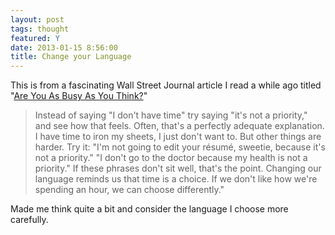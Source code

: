 ```yaml
---
layout: post
tags: thought
featured: Y
date: 2013-01-15 8:56:00
title: Change your Language
---
```

This is from a fascinating Wall Street Journal article I read a while ago titled "[Are You As Busy As You Think?](http://online.wsj.com/article/SB10001424052970203358704577237603853394654.html)"

> Instead of saying "I don't have time" try saying "it's not a priority," and see how that feels. Often, that's a perfectly adequate explanation. I have time to iron my sheets, I just don't want to. But other things are harder. Try it: "I'm not going to edit your résumé, sweetie, because it's not a priority." "I don't go to the doctor because my health is not a priority." If these phrases don't sit well, that's the point. Changing our language reminds us that time is a choice. If we don't like how we're spending an hour, we can choose differently."

Made me think quite a bit and consider the language I choose more carefully.
